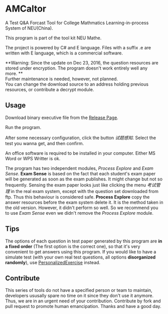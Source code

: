 # AMCaltor

A Test Q&A Forcast Tool for College Mathmatics Learning-in-process System of NEU(China).

This program is part of the tool kit NEU Mathe.

The project is powered by C# and E language. Files with a suffix .e are written with E language, which is a commercial software.

**Warning: Since the update on Dec 23, 2016, the question resources are stored under encryption. The program doesn't work entirely well any more. **  
Further maintenance is needed, however, not planned.  
You can change the download source to an address holding previous resources, or contribute a decrypt module.

## Usage

Download binary executive file from the [Release Page](https://github.com/NEU-mathe/AMCaltor/releases).

Run the program.

After some necessary configuration, click the button _试题感知_. Select the test you wanna get, and then confirm.

An office software is required to be installed in your computer. Either MS Word or WPS Writter is ok.

The program has two independent modules, _Process Explore_ and _Exam Sense_.
**Exam Sense** is based on the fact that each student's exam paper will be generated as soon as the exam publishes. It might change but not so frequently.
Sensing the exam paper looks just like clicking the menu _考试管理_ in the real exam system, except with the question set downloaded from ftp. Thus this behaviour is considered safe.
**Process Explore** copy the answer resources before the exam system delete it. It is the method taken in the old version. However, it didn't perform so well. So we recommend you to use _Exam Sense_ even we didn't remove the _Process Explore_ module.

## Tips

The options of each question in test paper generated by this program are **in a fixed order** (The first option is the correct one), so that it's very convenient to get answers using this program.
If you would like to have a simulate test (with your own real test questions, all options **disorganized randomly**), use [PersonalizedExercise](https://github.com/NEU-mathe/PersonalizedExercise) instead.

## Contribute

This series of tools do not have a specified person or team to maintain, developers ususally spare no time on it since they don't use it anymore. Thus, we are in an urgent need of your contribution. Contribute by fork and pull request to promote human emancipation. Thanks and have a good day.
